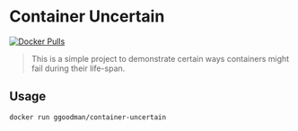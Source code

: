 # Container Uncertain

[![Docker Pulls](https://img.shields.io/docker/pulls/ggoodman/container-uncertain.svg)](https://hub.docker.com/r/ggoodman/container-uncertain)

> This is a simple project to demonstrate certain ways containers might fail during their life-span.

## Usage

```sh
docker run ggoodman/container-uncertain
```
